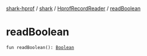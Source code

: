 [shark-hprof](../../index.md) / [shark](../index.md) / [HprofRecordReader](index.md) / [readBoolean](./read-boolean.md)

# readBoolean

`fun readBoolean(): `[`Boolean`](https://kotlinlang.org/api/latest/jvm/stdlib/kotlin/-boolean/index.html)